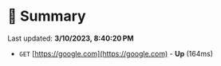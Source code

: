 # 📖 Summary
Last updated: **3/10/2023, 8:40:20 PM**

- `GET` [https://google.com](https://google.com) - **Up** (164ms)
